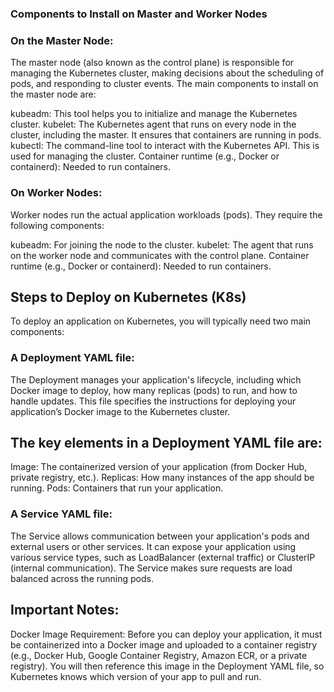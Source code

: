 ### Components to Install on Master and Worker Nodes
### On the Master Node:
The master node (also known as the control plane) is responsible for managing the Kubernetes cluster, making decisions about the scheduling of pods, and responding to cluster events. The main components to install on the master node are:

kubeadm: This tool helps you to initialize and manage the Kubernetes cluster.
kubelet: The Kubernetes agent that runs on every node in the cluster, including the master. It ensures that containers are running in pods.
kubectl: The command-line tool to interact with the Kubernetes API. This is used for managing the cluster.
Container runtime (e.g., Docker or containerd): Needed to run containers.


### On Worker Nodes:
Worker nodes run the actual application workloads (pods). They require the following components:

kubeadm: For joining the node to the cluster.
kubelet: The agent that runs on the worker node and communicates with the control plane.
Container runtime (e.g., Docker or containerd): Needed to run containers.










## Steps to Deploy on Kubernetes (K8s)
To deploy an application on Kubernetes, you will typically need two main components:

### A Deployment YAML file:

The Deployment manages your application's lifecycle, including which Docker image to deploy, how many replicas (pods) to run, and how to handle updates.
This file specifies the instructions for deploying your application’s Docker image to the Kubernetes cluster.

## The key elements in a Deployment YAML file are:
Image: The containerized version of your application (from Docker Hub, private registry, etc.).
Replicas: How many instances of the app should be running.
Pods: Containers that run your application.

### A Service YAML file:

The Service allows communication between your application's pods and external users or other services.
It can expose your application using various service types, such as LoadBalancer (external traffic) or ClusterIP (internal communication).
The Service makes sure requests are load balanced across the running pods.


## Important Notes:
Docker Image Requirement:
Before you can deploy your application, it must be containerized into a Docker image and uploaded to a container registry (e.g., Docker Hub, Google Container Registry, Amazon ECR, or a private registry).
You will then reference this image in the Deployment YAML file, so Kubernetes knows which version of your app to pull and run.